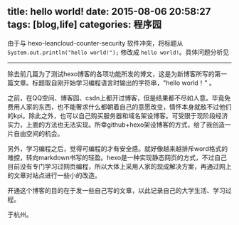 title: hello world!
date: 2015-08-06 20:58:27
tags: [blog,life]
categories: 程序园
---

由于与 hexo-leancloud-counter-security 软件冲突，将标题从 `System.out.println("hello world!");` 修改成 `hello world!`。具体问题分析见 

---
除去前几篇为了测试hexo博客的各项功能所发的博文，这是为新博客所写的第一篇文章。标题取自刚开始学习编程语言时输出的字符串，"hello world！" 。

之前，在QQ空间、博客园、csdn上都开过博客，但是结果都不尽如人意。毕竟免费用人家的东西，也不能奢求什么都朝着自己的意愿改变，情怀本身就敌不过他们的kpi。除此之外，也可以自己购买服务器和域名架设博客。可受限于现阶段经济实力，上面的方法也无法实现。所幸github+hexo架设博客的方式，给了我创造一片自由空间的机会。

另外，学习编程之后，觉得可编程的才有安全感。就好像越来越排斥word格式的难控，转向markdown书写的轻盈。hexo是一种实现静态网页的方式，不过自己目前没有专门学习过网页编程，所以大体上采用人家的现成解决方案，再通过网上的文章对站点进行一些小的改造。

开通这个博客的目的在于发一些自己写的文章，以此记录自己的大学生活、学习过程。

于杭州。
